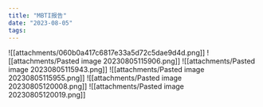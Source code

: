 ```yaml
---
title: "MBTI报告"
date: "2023-08-05"
tags:
---
```


![[attachments/060b0a417c6817e33a5d72c5dae9d4d.png]]
![[attachments/Pasted image 20230805115906.png]]
![[attachments/Pasted image 20230805115943.png]]
![[attachments/Pasted image 20230805115955.png]]
![[attachments/Pasted image 20230805120008.png]]
![[attachments/Pasted image 20230805120019.png]]